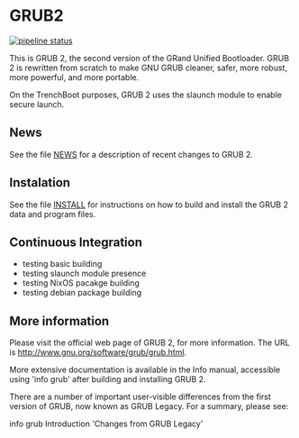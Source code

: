 # GRUB2

[![pipeline status](https://gitlab.com/trenchboot1/3mdeb/grub/badges/trenchboot_support_2.04/pipeline.svg)](https://gitlab.com/trenchboot1/3mdeb/grub/-/commits/trenchboot_support_2.04)

This is GRUB 2, the second version of the GRand Unified Bootloader.
GRUB 2 is rewritten from scratch to make GNU GRUB cleaner, safer, more
robust, more powerful, and more portable.

On the TrenchBoot purposes, GRUB 2 uses the slaunch module to enable secure
launch.

## News

See the file [NEWS](NEWS) for a description of recent changes to GRUB 2.

## Instalation

See the file [INSTALL](INSTALL) for instructions on how to build and install the
GRUB 2 data and program files.

## Continuous Integration

- testing basic building
- testing slaunch module presence
- testing NixOS pacakge building
- testing debian package building

## More information

Please visit the official web page of GRUB 2, for more information.
The URL is <http://www.gnu.org/software/grub/grub.html>.

More extensive documentation is available in the Info manual,
accessible using 'info grub' after building and installing GRUB 2.

There are a number of important user-visible differences from the
first version of GRUB, now known as GRUB Legacy. For a summary, please
see:

  info grub Introduction 'Changes from GRUB Legacy'
